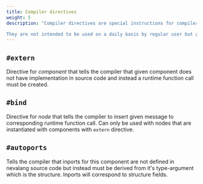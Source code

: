 ```yaml
---
title: Compiler directives
weight: 5
description: "Compiler directives are special instructions for compiler.

They are not intended to be used on a daily basis by regular user but good nevalang programmer understands how they work because they are base for how many language features operate"
---
```


## `#extern`

Directive for _component_ that tells the compiler that given component does not have implementation in source code and instead a runtime function call must be created.

## `#bind`

Directive for _node_ that tells the compiler to insert given message to corresponding runtime function call. Can only be used with nodes that are instantiated with components with `extern` directive.

## `#autoports`

Tells the compiler that inports for this component are not defined in nevalang source code but instead must be derived from it's type-argument which is the structure. Inports will correspond to structure fields.
